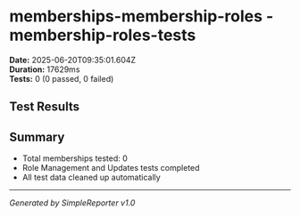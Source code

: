 # memberships-membership-roles - membership-roles-tests

**Date:** 2025-06-20T09:35:01.604Z  
**Duration:** 17629ms  
**Tests:** 0 (0 passed, 0 failed)

## Test Results



## Summary

- Total memberships tested: 0
- Role Management and Updates tests completed
- All test data cleaned up automatically

---
*Generated by SimpleReporter v1.0*
